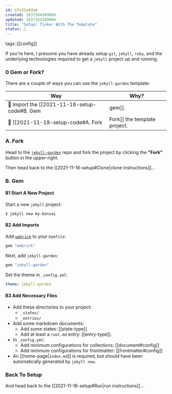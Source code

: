 ```yaml
---
id: e7e22a4da8
created: 1637264389000
updated: 1637264389000
title: "Setup: Tinker With The Template"
status: 🥭
---
```


tags::[[config]]


If you're here, I presume you have already setup `git`, `jekyll`, `ruby`, and the underlying technologies required to get a `jekyll` project up and running.

### 0 Gem or Fork?

There are a couple of ways you can use the `jekyll-garden` template:

| Way | Why? |
| --- | ---- |
| 💎 Import the [[2021-11-18-setup-code#B. Gem|gem]]. | This is ideal if you simply want to play around with [[config]], [[data]], and selectively [override](https://jekyllrb.com/docs/themes/#overriding-theme-defaults) anything you want to change. If you use the gem, installing and updating `jekyll-garden` template's new features or bug fixes  is as easy as changing [[gem|one line]] in your project. |
| 🍴 [[2021-11-18-setup-code#A. Fork|Fork]] the template project. | This exposes you directly to the code (namely the styles and layouts), which allows you to tinker with the html, css, javascript, or even [ruby](https://jekyllrb.com/docs/plugins/installation/) directly. This is useful if you want to customize the template heavily and don't mind missing out on bug fixes or feature updates. |

### A. Fork

Head to the [`jekyll-garden`](https://github.com/wikibonsai/jekyll-garden/) repo and fork the project by clicking the **"Fork"** button in the upper-right.

Then head back to the [[2021-11-18-setup#Clone|clone instructions]]...

### B. Gem

#### B1 Start A New Project

Start a new `jekyll` project:

```
$ jekyll new my-bonsai
```

#### B2 Add Imports

Add [`webrick`](https://github.com/jekyll/jekyll/issues/8523) to your `Gemfile`:

```ruby
gem "webrick"
```

Next, add `jekyll-garden`:

```ruby
gem "jekyll-garden"
```

Set the theme in `_config.yml`:

```yaml
theme: jekyll-garden
```

#### B3 Add Necessary Files

- Add these directories to your project:
  - `_states/`
  - `_entries/`
- Add some markdown documents:
  - Add some states: [[state-type]]
  - Add at least a `root.md` entry: [[entry-type]].
- In `_config.yml`:
  - Add minimum configurations for collections: [[document#config]]
  - Add minimum configurations for frontmatter: [[frontmatter#config]]
- An [[home-page|`index.md`]] is required, but should have been automatically generated by `jekyll new`.

### Back To Setup

And head back to the [[2021-11-18-setup#Run|run instructions]]...
